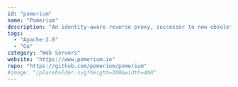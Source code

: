 ```yaml
---
id: "pomerium"
name: "Pomerium"
description: "An identity-aware reverse proxy, successor to now obsolete oauth_proxy. It inserts an OAuth step before proxying your request to the backend, so that you can safely expose your self-hosted websites to public Internet."
tags:
  - "Apache-2.0"
  - "Go"
category: "Web Servers"
website: "https://www.pomerium.io"
repo: "https://github.com/pomerium/pomerium"
#image: "/placeholder.svg?height=300&width=400"
---
```


